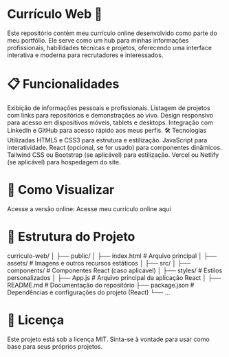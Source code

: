<h1>Currículo Web 🚀</h1>

<p>
Este repositório contém meu currículo online desenvolvido como parte do meu portfólio. 
Ele serve como um hub para minhas informações profissionais, habilidades técnicas e projetos, oferecendo uma interface interativa e moderna para recrutadores e interessados.
</p>

<p>
<h1>📋 Funcionalidades</h1>
Exibição de informações pessoais e profissionais.
Listagem de projetos com links para repositórios e demonstrações ao vivo.
Design responsivo para acesso em dispositivos móveis, tablets e desktops.
Integração com LinkedIn e GitHub para acesso rápido aos meus perfis.
🛠️ Tecnologias Utilizadas
HTML5 e CSS3 para estrutura e estilização.
JavaScript para interatividade.
React (opcional, se for usado) para componentes dinâmicos.
Tailwind CSS ou Bootstrap (se aplicável) para estilização.
Vercel ou Netlify (se aplicável) para hospedagem do site.
  
<h1>🚀 Como Visualizar</h1>
Acesse a versão online:
Acesse meu currículo online aqui
</p>

<h1>📂 Estrutura do Projeto</h1>
<p>
curriculo-web/  
│  
├── public/  
│   ├── index.html       # Arquivo principal  
│   ├── assets/          # Imagens e outros recursos estáticos  
│  
├── src/  
│   ├── components/      # Componentes React (caso aplicável)  
│   ├── styles/          # Estilos personalizados  
│   ├── App.js           # Arquivo principal da aplicação React  
│  
├── README.md            # Documentação do repositório  
├── package.json         # Dependências e configurações do projeto (React)  
└── ...  
</p>
<h1>📄 Licença</h1>
Este projeto está sob a licença MIT. Sinta-se à vontade para usar como base para seus próprios projetos.
